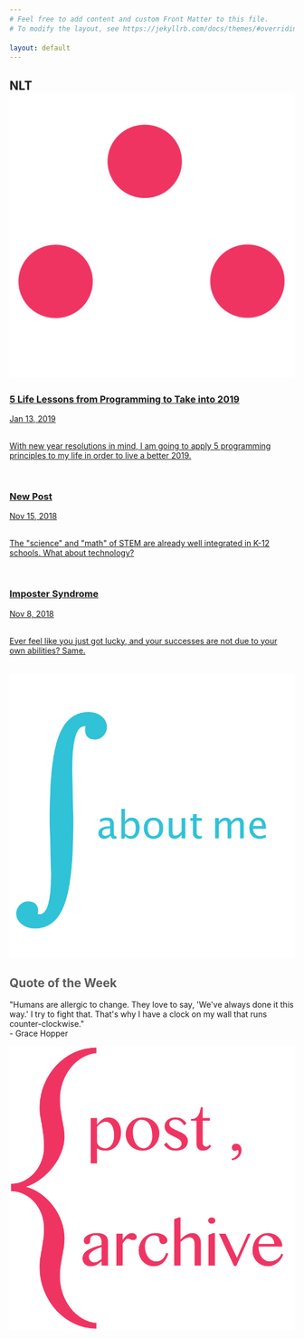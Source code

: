 ```yaml
---
# Feel free to add content and custom Front Matter to this file.
# To modify the layout, see https://jekyllrb.com/docs/themes/#overriding-theme-defaults

layout: default
---
```

<div class="header">
 <!-- <h2>Little Theorems</h2> -->
 <h2>NLT<span><img class="img-header" src="therefore.png"/></span></h2>
</div>

<div class="row">
 <div class="leftcolumn">
 <a href="{{ site.baseurl }}{% post_url 2019-01-13-lifelessonsfromprogramming %}">
   <div class="card">
      <h3 class="card-link">5 Life Lessons from Programming to Take into 2019</h3>
      <span class="post-meta">Jan 13, 2019</span>
      <br><br>
      <p class="post-meta">With new year resolutions in mind, I am going to apply 5 programming principles to my life in order to live a better 2019.</p><br>
   </div>
 </a>
 <a href="{{ site.baseurl }}{% post_url 2018-10-27-techeducation %}">
   <div class="card">
      <h3 class="card-link">New Post</h3>
      <span class="post-meta">Nov 15, 2018</span>
      <br><br>
      <p class="post-meta">The "science" and "math" of STEM are already well integrated in K-12 schools. What about technology?</p><br>
   </div>
 </a>
 <a href="{{ site.baseurl }}{% post_url 2018-11-08-impostersyndrome %}">
    <div class="card">
       <h3 class="card-link">Imposter Syndrome</h3>
       <span class="post-meta">Nov 8, 2018</span>
       <br><br>
       <p class="post-meta">Ever feel like you just got lucky, and your successes are not due to your own abilities? Same.</p><br>
    </div>
  </a>
 </div>
 <div class="rightcolumn">
  <a href="about">
   <div class="card" style="text-align:center">
     <img class="about-me-img" src="aboutme.png"/>
   </div>
   </a>
   <div class="card">
   <h2 style="color:#5b5b5b">Quote of the Week</h2>
     <p class="post-meta">"Humans are allergic to change. They love to say, 'We've always done it this way.' I try to fight that. That's why I have a clock on my wall that runs counter-clockwise."<br>- Grace Hopper</p>
   </div>
   <a href="archive.html">
   <div class="card">
     <div class="archive-link">
     <img class="archive-img" src="archive2.png"/>
     </div>
   </div>
   </a>
 </div>
</div>
